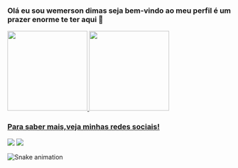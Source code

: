 ### Olá  eu sou wemerson dimas seja bem-vindo ao meu perfil é um prazer enorme te ter aqui 👋
 <div>
   <a href="https://github.com/wemersonDimas">
   <img height="180em" src="https://github-readme-stats.vercel.app/api?username=wemersonDimas&show_icons=false&theme=dark&include_all_commits=false&count_private=false"/>
   <img height="180em" src="https://github-readme-stats.vercel.app/api/top-langs/?username=wemersonDimas&layout=compact&langs_count=6&theme=dark"/>


 
 <br>
 
  ### Para saber mais,veja minhas redes sociais!
 
<div> 

  <a href="https://instagram.com/dimaswemerson" target="_blank"><img src="https://img.shields.io/badge/-Instagram-%23E4405F?style=for-the-badge&logo=instagram&logoColor=white" target="_blank"></a>
<a href = "mailto:wemersondimas@gmail.com"><img src="https://img.shields.io/badge/-Gmail-%23333?style=for-the-badge&logo=gmail&logoColor=white" target="_blank"></a>

 
 ![Snake animation](https://github.com/wemersonDimas/wemersonDimas/blob/output/github-contribution-grid-snake.svg)
 
</div>

